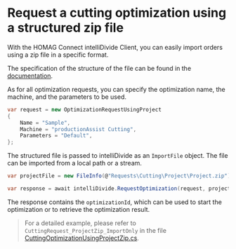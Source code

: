 ﻿# Request a cutting optimization using a structured zip file

With the HOMAG Connect intelliDivide Client, you can easily import orders using a zip file in a specific format. 

The specification of the structure of the file can be found in the [documentation](https://dev.azure.com/homag-group/FOSSProjects/_git/homag-api-gateway-client?path=/Documentation/ImportSpecification.md&_a=preview).

As for all optimization requests, you can specify the optimization name, the machine, and the parameters to be used. 

```c#
var request = new OptimizationRequestUsingProject
{
    Name = "Sample",
    Machine = "productionAssist Cutting",
    Parameters = "Default",        
};
```

The structured file is passed to intelliDivide as an `ImportFile` object. The file can be imported from a local path or a stream.

```c#
var projectFile = new FileInfo(@"Requests\Cutting\Project\Project.zip");

var response = await intelliDivide.RequestOptimization(request, projectFile);
```

The response contains the `optimizationId`, which can be used to start the optimization or to retrieve the optimization result.

> For a detailed example, please refer to `CuttingRequest_ProjectZip_ImportOnly` in the file [CuttingOptimizationUsingProjectZip.cs](CuttingOptimizationUsingProjectZip.cs).
